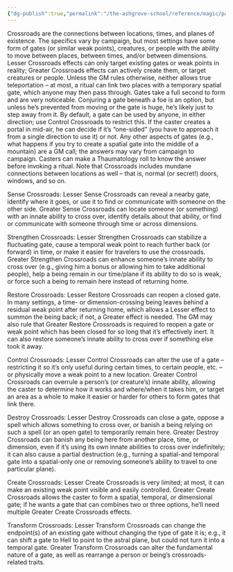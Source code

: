 ```yaml
---
{"dg-publish":true,"permalink":"/the-ashgrove-school/reference/magic/path-of-crossroads/"}
---
```


Crossroads are the connections between locations, times, and planes of existence. The specifics vary by campaign, but most settings have some form of gates (or similar weak points), creatures, or people with the ability to move between places, between times, and/or between dimensions. Lesser Crossroads effects can only target existing gates or weak points in reality; Greater Crossroads effects can actively create them, or target creatures or people. Unless the GM rules otherwise, neither allows true teleportation – at most, a ritual can link two places with a temporary spatial gate, which anyone may then pass through. Gates take a full second to form and are very noticeable. Conjuring a gate beneath a foe is an option, but unless he’s prevented from moving or the gate is huge, he’s likely just to step away from it.
By default, a gate can be used by anyone, in either direction; use Control Crossroads to restrict this. If the caster creates a portal in mid-air, he can decide if it’s “one-sided” (you have to approach it from a single direction to use it) or not. Any other aspects of gates (e.g., what happens if you try to create a spatial gate into the middle of a mountain) are a GM call; the answers may vary from campaign to campaign. Casters can make a Thaumatology roll to know the answer before invoking a ritual.
Note that Crossroads includes mundane connections between locations as well – that is, normal (or secret!) doors, windows, and so on.

Sense Crossroads: Lesser Sense Crossroads can reveal a nearby gate, identify where it goes, or use it to find or communicate with someone on the other side. Greater Sense Crossroads can locate someone (or something) with an innate ability to cross over, identify details about that ability, or find or communicate with someone through time or across dimensions.

Strengthen Crossroads: Lesser Strengthen Crossroads can stabilize a fluctuating gate, cause a temporal weak point to reach further back (or forward) in time, or make it easier for travelers to use the crossroads. Greater Strengthen Crossroads can enhance someone’s innate ability to cross over (e.g., giving him a bonus or allowing him to take additional people), help a being remain in our time/plane if its ability to do so is weak, or force such a being to remain here instead of returning home.

Restore Crossroads: Lesser Restore Crossroads can reopen a closed gate. In many settings, a time- or dimension-crossing being leaves behind a residual weak point after returning home, which allows a Lesser effect to summon the being back; if not, a Greater effect is needed. The GM may also rule that Greater Restore Crossroads is required to reopen a gate or weak point which has been closed for so long that it’s effectively inert. It can also restore someone’s innate ability to cross over if something else took it away.

Control Crossroads: Lesser Control Crossroads can alter the use of a gate – restricting it so it’s only useful during certain times, to certain people, etc. – or physically move a weak point to a new location. Greater Control Crossroads can overrule a person’s (or creature’s) innate ability, allowing the caster to determine how it works and where/when it takes him, or target an area as a whole to make it easier or harder for others to form gates that link there.

Destroy Crossroads: Lesser Destroy Crossroads can close a gate, oppose a spell which allows something to cross over, or banish a being relying on such a spell (or an open gate) to temporarily remain here. Greater Destroy Crossroads can banish any being here from another place, time, or dimension, even if it’s using its own innate abilities to cross over indefinitely; it can also cause a partial destruction (e.g., turning a spatial-and temporal gate into a spatial-only one or removing someone’s ability to travel to one particular plane).

Create Crossroads: Lesser Create Crossroads is very limited; at most, it can make an existing weak point visible and easily controlled. Greater Create Crossroads allows the caster to form a spatial, temporal, or dimensional gate; if he wants a gate that can combines two or three options, he’ll need multiple Greater Create Crossroads effects.

Transform Crossroads: Lesser Transform Crossroads can change the endpoint(s) of an existing gate without changing the type of gate it is; e.g., it can shift a gate to Hell to point to the astral plane, but could not turn it into a temporal gate. Greater Transform Crossroads can alter the fundamental nature of a gate, as well as rearrange a person or being’s crossroads-related traits.
